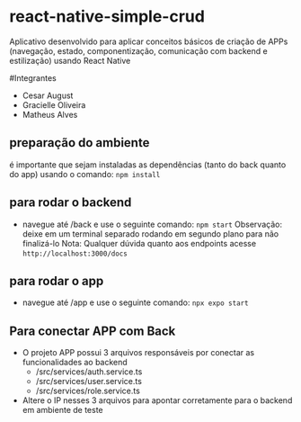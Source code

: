 # react-native-simple-crud
Aplicativo desenvolvido para aplicar conceitos básicos de criação de APPs (navegação, estado, componentização, comunicação com backend e estilização) usando React Native

#Integrantes
- Cesar August
- Gracielle Oliveira
- Matheus Alves

## preparação do ambiente
é importante que sejam instaladas as dependências (tanto do back quanto do app) usando o comando:
```npm install```

## para rodar o backend
- navegue até /back e use o seguinte comando:
```npm start```
Observação: deixe em um terminal separado rodando em segundo plano para não finalizá-lo
Nota: Qualquer dúvida quanto aos endpoints acesse ```http://localhost:3000/docs```

## para rodar o app
- navegue até /app e use o seguinte comando:
```npx expo start```

## Para conectar APP com Back
- O projeto APP possui 3 arquivos responsáveis por conectar as funcionalidades ao backend
  - /src/services/auth.service.ts
  - /src/services/user.service.ts
  - /src/services/role.service.ts
- Altere o IP nesses 3 arquivos para apontar corretamente para o backend em ambiente de teste
